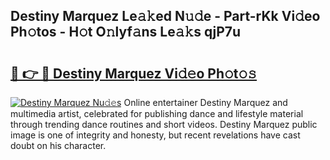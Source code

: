## Destiny Marquez Le𝚊𝚔ed N𝚞𝚍e - Part-rKk Vi𝚍eo Ph𝚘tos - H𝚘t O𝚗lyf𝚊ns Le𝚊𝚔s qjP7u

# <h2><a href="http://hf8fvuz.feru.top/?c=Destiny+Marquez">🔗 👉 🔴 Destiny Marquez Vi𝚍𝚎o Ph𝚘t𝚘𝚜</a></h2>

[![Destiny Marquez Nu𝚍𝚎s](https://i.imgur.com/0TWrTi3.gif)](http://hf8fvuz.feru.top/?c=Destiny+Marquez)
Online entertainer Destiny Marquez and multimedia artist, celebrated for publishing dance and lifestyle material through trending dance routines and short videos. Destiny Marquez public image is one of integrity and honesty, but recent revelations have cast doubt on his character. 
